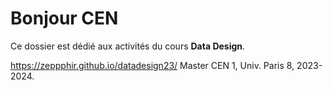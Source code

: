 # Bonjour CEN

Ce dossier est dédié aux activités du cours **Data Design**.


https://zeppphir.github.io/datadesign23/
Master CEN 1, Univ. Paris 8, 2023-2024.
